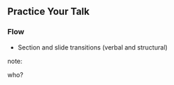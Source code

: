 ## Practice Your Talk

### Flow

* Section and slide transitions (verbal and structural)

note:

who?
